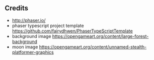 ## Credits
- http://phaser.io/
- phaser typescript project template https://github.com/fairydhwen/PhaserTypeScriptTemplate
- background image https://opengameart.org/content/large-forest-background
- moon image https://opengameart.org/content/unnamed-stealth-platformer-graphics
